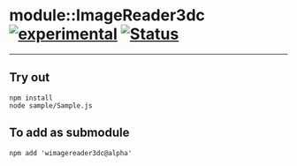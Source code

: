 
# module::ImageReader3dc [![experimental](https://img.shields.io/badge/stability-experimental-orange.svg)](https://github.com/emersion/stability-badges#experimental) [![Status](https://github.com/Wandalen/wImageReader3dc/workflows/Test/badge.svg)](https://github.com/Wandalen/wImageReader3dc/actions?query=workflow%3ATest)

___

## Try out
```
npm install
node sample/Sample.js
```

## To add as submodule
```
npm add 'wimagereader3dc@alpha'
```


